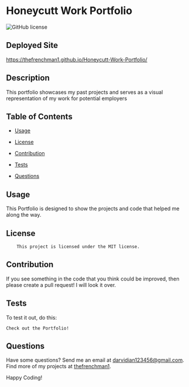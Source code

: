 # Honeycutt Work Portfolio
  ![GitHub license](https://img.shields.io/badge/license-MIT-blue.svg)

  ## Deployed Site

  https://thefrenchman1.github.io/Honeycutt-Work-Portfolio/

  ## Description
  
  This portfolio showcases my past projects and serves as a visual representation of my work for potential employers
  
  ## Table of Contents
  
  
  * [Usage](#usage)
  
  * [License](#license)

  * [Contribution](#contribution)
  
  * [Tests](#tests)
  
  * [Questions](#questions)
  
  
  ## Usage 
  
  This Portfolio is designed to show the projects and code that helped me along the way.
  
  ## License
        This project is licensed under the MIT license.
  
  ## Contribution 
  
  If you see something in the code that you think could be improved, then please create a pull request! I will look it over.
  
  ## Tests 
  
  To test it out, do this: 
  
  ```
  Check out the Portfolio!
  ```
  
  ## Questions 
  
  Have some questions? Send me an email at darvidian123456@gmail.com. Find more of my projects at [thefrenchman1](https://github.com/thefrenchman1/).
  
  Happy Coding! 